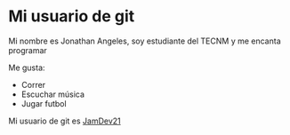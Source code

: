 # Mi usuario de git

Mi nombre es Jonathan Angeles, soy estudiante del TECNM y me encanta programar

Me gusta:
- Correr
- Escuchar música
- Jugar futbol

Mi usuario de git es [JamDev21](https://github.com/JamDev21)
